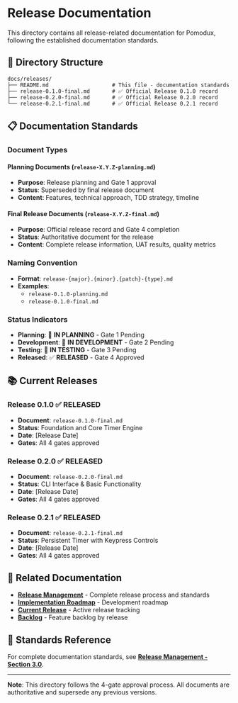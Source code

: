 # Release Documentation

This directory contains all release-related documentation for Pomodux, following the established documentation standards.

## 📁 Directory Structure

```
docs/releases/
├── README.md                    # This file - documentation standards
├── release-0.1.0-final.md       # ✅ Official Release 0.1.0 record
├── release-0.2.0-final.md       # ✅ Official Release 0.2.0 record
└── release-0.2.1-final.md       # ✅ Official Release 0.2.1 record
```

## 📋 Documentation Standards

### Document Types

#### Planning Documents (`release-X.Y.Z-planning.md`)
- **Purpose**: Release planning and Gate 1 approval
- **Status**: Superseded by final release document
- **Content**: Features, technical approach, TDD strategy, timeline

#### Final Release Documents (`release-X.Y.Z-final.md`)
- **Purpose**: Official release record and Gate 4 completion
- **Status**: Authoritative document for the release
- **Content**: Complete release information, UAT results, quality metrics

### Naming Convention
- **Format**: `release-{major}.{minor}.{patch}-{type}.md`
- **Examples**: 
  - `release-0.1.0-planning.md`
  - `release-0.1.0-final.md`

### Status Indicators
- **Planning**: 🔄 **IN PLANNING** - Gate 1 Pending
- **Development**: 🔧 **IN DEVELOPMENT** - Gate 2 Pending
- **Testing**: 🧪 **IN TESTING** - Gate 3 Pending
- **Released**: ✅ **RELEASED** - Gate 4 Approved

## 📚 Current Releases

### Release 0.1.0 ✅ RELEASED
- **Document**: `release-0.1.0-final.md`
- **Status**: Foundation and Core Timer Engine
- **Date**: [Release Date]
- **Gates**: All 4 gates approved

### Release 0.2.0 ✅ RELEASED
- **Document**: `release-0.2.0-final.md`
- **Status**: CLI Interface & Basic Functionality
- **Date**: [Release Date]
- **Gates**: All 4 gates approved

### Release 0.2.1 ✅ RELEASED
- **Document**: `release-0.2.1-final.md`
- **Status**: Persistent Timer with Keypress Controls
- **Date**: [Release Date]
- **Gates**: All 4 gates approved

## 🔗 Related Documentation

- **[Release Management](docs/release-management.md)** - Complete release process and standards
- **[Implementation Roadmap](docs/implementation-roadmap.md)** - Development roadmap
- **[Current Release](docs/current-release.md)** - Active release tracking
- **[Backlog](docs/backlog.md)** - Feature backlog by release

## 📖 Standards Reference

For complete documentation standards, see **[Release Management - Section 3.0](docs/release-management.md#30-release-documentation-standards)**.

---

**Note**: This directory follows the 4-gate approval process. All documents are authoritative and supersede any previous versions. 